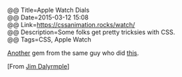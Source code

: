 @@ Title=Apple Watch Dials  
@@ Date=2015-03-12 15:08  
@@ Link=https://cssanimation.rocks/watch/  
@@ Description=Some folks get pretty tricksies with CSS.  
@@ Tags=CSS, Apple Watch  

[Another][theoveranalyzed] gem from the same guy who did [this][cssanimation].

[From [Jim Dalyrmple][loopinsight]]

[cssanimation]: https://cssanimation.rocks/clocks/
[loopinsight]: http://www.loopinsight.com/2015/03/12/apple-watch-activity-dial-in-css/
[theoveranalyzed]: http://www.theoveranalyzed.net/2015/3/3/css-clocks